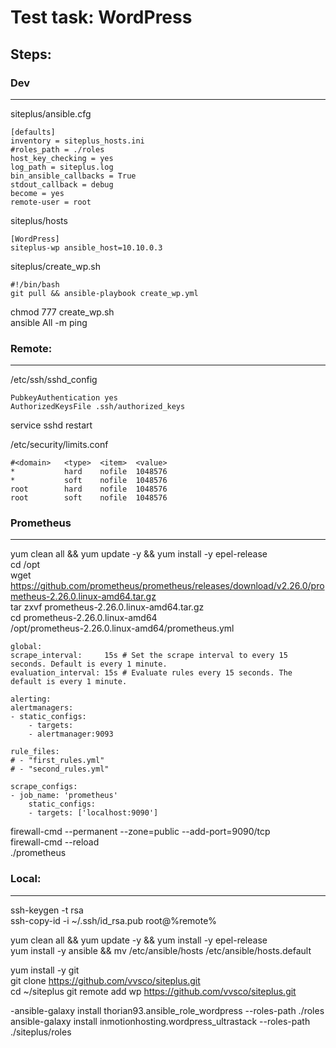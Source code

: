 Test task: WordPress
======================

## Steps:

### Dev
----------------------
siteplus/ansible.cfg  

    [defaults]
    inventory = siteplus_hosts.ini
    #roles_path = ./roles
    host_key_checking = yes
    log_path = siteplus.log
    bin_ansible_callbacks = True
    stdout_callback = debug
    become = yes
    remote-user = root    

siteplus/hosts

    [WordPress]
    siteplus-wp ansible_host=10.10.0.3

siteplus/create_wp.sh

    #!/bin/bash
    git pull && ansible-playbook create_wp.yml

chmod 777 create_wp.sh  
ansible All -m ping  

### Remote:  
----------------------
/etc/ssh/sshd_config

    PubkeyAuthentication yes
    AuthorizedKeysFile .ssh/authorized_keys

service sshd restart

/etc/security/limits.conf

    #<domain>   <type>  <item>  <value>
    *           hard    nofile  1048576
    *           soft    nofile  1048576
    root        hard    nofile  1048576
    root        soft    nofile  1048576


### Prometheus
----------------------
yum clean all && yum update -y && yum install -y epel-release  
cd /opt  
wget https://github.com/prometheus/prometheus/releases/download/v2.26.0/prometheus-2.26.0.linux-amd64.tar.gz  
tar zxvf prometheus-2.26.0.linux-amd64.tar.gz  
cd prometheus-2.26.0.linux-amd64  
/opt/prometheus-2.26.0.linux-amd64/prometheus.yml

    global:
    scrape_interval:     15s # Set the scrape interval to every 15 seconds. Default is every 1 minute.
    evaluation_interval: 15s # Evaluate rules every 15 seconds. The default is every 1 minute.

    alerting:
    alertmanagers:
    - static_configs:
        - targets:
        - alertmanager:9093

    rule_files:
    # - "first_rules.yml"
    # - "second_rules.yml"

    scrape_configs:
    - job_name: 'prometheus'
        static_configs:
        - targets: ['localhost:9090']

firewall-cmd --permanent --zone=public --add-port=9090/tcp  
firewall-cmd --reload  
./prometheus  

### Local:
----------------------
ssh-keygen -t rsa  
ssh-copy-id -i ~/.ssh/id_rsa.pub root@%remote%  

yum clean all && yum update -y && yum install -y epel-release  
yum install -y ansible && mv /etc/ansible/hosts /etc/ansible/hosts.default  

yum install -y git  
git clone https://github.com/vvsco/siteplus.git  
cd ~/siteplus
git remote add wp https://github.com/vvsco/siteplus.git  

-ansible-galaxy install thorian93.ansible_role_wordpress --roles-path ./roles  
ansible-galaxy install inmotionhosting.wordpress_ultrastack --roles-path ./siteplus/roles  

